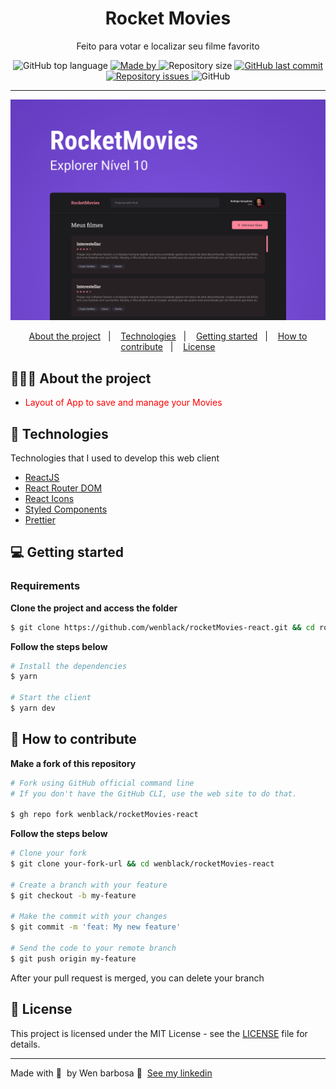 <h1 align="center">
 Rocket Movies
</h1>

<p align="center">
Feito para votar e localizar seu filme favorito
</p>

<p align="center">
  <img alt="GitHub top language" src="https://img.shields.io/github/languages/top/wenblack/rocketMovies-react">

  <a href="https://www.linkedin.com/in/wender-jose-santos-4b1473217/">
    <img alt="Made by" src="https://img.shields.io/badge/made%20by-Wender%20Barbosaa-gree">
  </a>
  
  <img alt="Repository size" src="https://img.shields.io/github/repo-size/wenblack/rocketMovies-react">
  
  <a href="https://github.com/wenblack/rocketMovies-react/commits/master">
    <img alt="GitHub last commit" src="https://img.shields.io/github/last-commit/wenblack/rocketMovies-react">
  </a>
  
  <a href="https://github.com/wenblack/rocketMovies-react/issues">
    <img alt="Repository issues" src="https://img.shields.io/github/issues/wenblack/rocketMovies-react">
  </a>
  
  <img alt="GitHub" src="https://img.shields.io/github/license/wenblack/rocketMovies-react">
</p>

---

<div align="center">

<img alt="Preview" src="./src/assets/thumb.png" /> 
</div>
<p align="center">
  <a href="#-about-the-project">About the project</a>&nbsp;&nbsp;&nbsp;|&nbsp;&nbsp;&nbsp;
  <a href="#-technologies">Technologies</a>&nbsp;&nbsp;&nbsp;|&nbsp;&nbsp;&nbsp;
  <a href="#-getting-started">Getting started</a>&nbsp;&nbsp;&nbsp;|&nbsp;&nbsp;&nbsp;
  <a href="#-how-to-contribute">How to contribute</a>&nbsp;&nbsp;&nbsp;|&nbsp;&nbsp;&nbsp;
  <a href="#-license">License</a>
</p>

## 👨🏻‍💻 About the project

- <p style="color: red;">Layout of App to save and manage your Movies
  </p>

## 🚀 Technologies

Technologies that I used to develop this web client

- [ReactJS](https://reactjs.org/)
- [React Router DOM](https://reacttraining.com/react-router/)
- [React Icons](https://react-icons.netlify.com/#/)
- [Styled Components](https://styled-components.com/)
- [Prettier](https://prettier.io/)

## 💻 Getting started

### Requirements

**Clone the project and access the folder**

```bash
$ git clone https://github.com/wenblack/rocketMovies-react.git && cd rocketMovies-react
```

**Follow the steps below**

```bash
# Install the dependencies
$ yarn

# Start the client
$ yarn dev
```

## 🤔 How to contribute

**Make a fork of this repository**

```bash
# Fork using GitHub official command line
# If you don't have the GitHub CLI, use the web site to do that.

$ gh repo fork wenblack/rocketMovies-react
```

**Follow the steps below**

```bash
# Clone your fork
$ git clone your-fork-url && cd wenblack/rocketMovies-react

# Create a branch with your feature
$ git checkout -b my-feature

# Make the commit with your changes
$ git commit -m 'feat: My new feature'

# Send the code to your remote branch
$ git push origin my-feature
```

After your pull request is merged, you can delete your branch

## 📝 License

This project is licensed under the MIT License - see the [LICENSE](LICENSE) file for details.

---

Made with 💜 &nbsp;by Wen barbosa 👋 &nbsp;[See my linkedin](https://www.linkedin.com/in/wender-jose-santos-4b1473217/)

